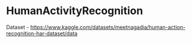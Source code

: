 # HumanActivityRecognition

Dataset - https://www.kaggle.com/datasets/meetnagadia/human-action-recognition-har-dataset/data
